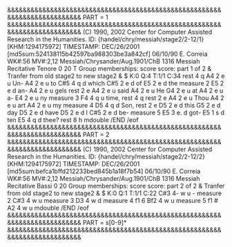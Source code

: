 &&&&&&&&&&&&&&&&&&&&&&&&&&&&&&&&&&&&&&&&&&&&&&&&&&&&&&&&&&&&&&&&&&&&&&&&&&
PART = 1
&&&&&&&&&&&&&&&&&&&&&&&&&&&&&&&&&&&&&&&&&&&&&&&&&&&&&&&&&&&&&&&&&&&&&&&&&&
(C) 1990, 2002 Center for Computer Assisted Research in the Humanities.
ID: {handel/chry/messiah/stage2/2-12/1} [KHM:1294175972]
TIMESTAMP: DEC/26/2001 [md5sum:524138115b42597ba988303be3a842cf]
06/10/90 E. Correia
WK#:56        MV#:2,12
Messiah/Chrysander/Aug.1901/ChB 1316
Messiah
Recitative
Tenore
0 20 T
Group memberships: score
score: part 1 of 2
&
Tranfer from old stage2 to new stage2
&
$ K:0   Q:4   T:1/1   C:34
rest   4        q
A4     2        e     u                    Un-
A4     2        e     u                    to
C#5    4        q     d                    which
C#5    2        e     d                    of
E5     2        e     d                    the
measure 2
E5     2        e     d                    an-
A4     2        e     u                    gels
rest   2        e
A4     2        e     u                    said
A4     2        e     u                    He
G4     2        e     u                    at
A4     2        e     u                    a-
E4     2        e     u                    ny
measure 3
F4     4        q     u                    time,
rest   4        q
rest   2        e
A4     2        e     u                    Thou
A4     2        e     u                    art
A4     2        e     u                    my
measure 4
D5     4        q     d                    Son,
rest   2        e
D5     2        e     d                    this
G5     2        e     d                    day
D5     2        e     d                    have
D5     2        e     d                    I
C#5    2        e     d                    be-
measure 5
E5     3        e.    d                    got-
E5     1        s     d                    ten
E5     4        q     d                    thee?
rest   8        h
mdouble
/END
/eof
&&&&&&&&&&&&&&&&&&&&&&&&&&&&&&&&&&&&&&&&&&&&&&&&&&&&&&&&&&&&&&&&&&&&&&&&&&
PART = 2
&&&&&&&&&&&&&&&&&&&&&&&&&&&&&&&&&&&&&&&&&&&&&&&&&&&&&&&&&&&&&&&&&&&&&&&&&&
(C) 1990, 2002 Center for Computer Assisted Research in the Humanities.
ID: {handel/chry/messiah/stage2/2-12/2} [KHM:1294175972]
TIMESTAMP: DEC/26/2001 [md5sum:befca1bffd212233bed845b1a18f7b54]
06/10/90 E. Correia
WK#:56        MV#:2,12
Messiah/Chrysander/Aug.1901/ChB 1316
Messiah
Recitative
Bassi
0 20
Group memberships: score
score: part 2 of 2
&
Tranfer from old stage2 to new stage2
&
$ K:0   Q:1   T:1/1   C:22
C#3    4-       w     u        -
measure 2
C#3    4        w     u
measure 3
D3     4        w     d
measure 4
f1              6
Bf2    4        w     u
measure 5
f1              #
A2     4        w     u
mdouble
/END
/eof
&&&&&&&&&&&&&&&&&&&&&&&&&&&&&&&&&&&&&&&&&&&&&&&&&&&&&&&&&&&&&&&&&&&&&&&&&&
PART = s[0-9]*
&&&&&&&&&&&&&&&&&&&&&&&&&&&&&&&&&&&&&&&&&&&&&&&&&&&&&&&&&&&&&&&&&&&&&&&&&&
